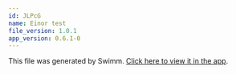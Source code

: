 ```yaml
---
id: JLPcG
name: Einor test
file_version: 1.0.1
app_version: 0.6.1-0
---
```


This file was generated by Swimm. [Click here to view it in the app](http://localhost:5000/#/repos/Z2l0aHViJTNBJTNBc3ItZXh0ZW5zaW9uJTNBJTNBZG91ZWs=/docs/JLPcG).